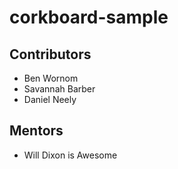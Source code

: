# corkboard-sample

## Contributors

* Ben Wornom
* Savannah Barber
* Daniel Neely

## Mentors
* Will Dixon is Awesome

